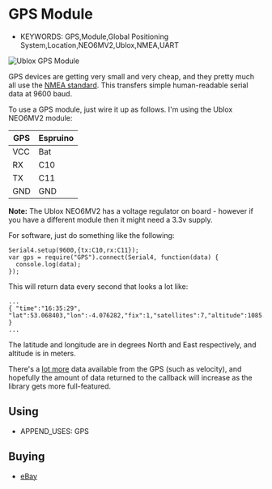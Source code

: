 <!--- Copyright (c) 2013 Gordon Williams, Pur3 Ltd. See the file LICENSE for copying permission. -->
GPS Module
=========

* KEYWORDS: GPS,Module,Global Positioning System,Location,NEO6MV2,Ublox,NMEA,UART

![Ublox GPS Module](GPS/ublox.jpg)

GPS devices are getting very small and very cheap, and they pretty much all use the [NMEA standard](http://www.gpsinformation.org/dale/nmea.htm). This transfers simple human-readable serial data at 9600 baud.

To use a GPS module, just wire it up as follows. I'm using the Ublox NEO6MV2 module:

| GPS | Espruino |
|-----|----------|
| VCC | Bat      |
| RX  | C10      |
| TX  | C11      |
| GND | GND      |

**Note:** The Ublox NEO6MV2 has a voltage regulator on board - however if you have a different module then it might need a 3.3v supply.

For software, just do something like the following:

```
Serial4.setup(9600,{tx:C10,rx:C11});
var gps = require("GPS").connect(Serial4, function(data) {
  console.log(data);
});
```

This will return data every second that looks a lot like:

```
...
{ "time":"16:35:29", "lat":53.068403,"lon":-4.076282,"fix":1,"satellites":7,"altitude":1085.0 }
...
```

The latitude and longitude are in degrees North and East respectively, and altitude is in meters.


There's a [lot more](http://www.gpsinformation.org/dale/nmea.htm) data available from the GPS (such as velocity), and hopefully the amount of data returned to the callback will increase as the library gets more full-featured.


Using
-----

* APPEND_USES: GPS


Buying
-----

* [eBay](http://www.ebay.com/sch/i.html?_nkw=Ublox+NEO6MV2)
